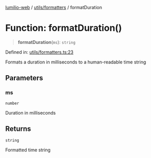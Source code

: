 [lumilio-web](../../../modules.md) / [utils/formatters](../index.md) / formatDuration

# Function: formatDuration()

> **formatDuration**(`ms`): `string`

Defined in: [utils/formatters.ts:23](https://github.com/EdwinZhanCN/Lumilio-Photos/blob/130ee90cd12122a0d6ac1018d6d9ee450974d021/web/src/utils/formatters.ts#L23)

Formats a duration in milliseconds to a human-readable time string

## Parameters

### ms

`number`

Duration in milliseconds

## Returns

`string`

Formatted time string
